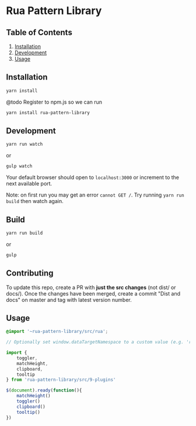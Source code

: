 # Rua Pattern Library

## Table of Contents

  1. [Installation](#installation)
  1. [Development](#development)
  1. [Usage](#usage)

## Installation

````bash
yarn install
````

@todo Register to npm.js so we can run

````bash
yarn install rua-pattern-library
````

## Development

```bash
yarn run watch
```
or
```bash
gulp watch
```
Your default browser should open to `localhost:3000` or increment to the next available port.

Note: on first run you may get an error `cannot GET /`.  Try running `yarn run build` then watch again.

## Build

```bash
yarn run build
```
or
```bash
gulp
```

## Contributing

To update this repo, create a PR with **just the src changes** (not dist/ or docs/). Once the changes have been merged, create a commit "Dist and docs" on master and tag with latest version number.

## Usage

```scss
@import '~rua-pattern-library/src/rua';
```

```js
// Optionally set window.dataTargetNamespace to a custom value (e.g. 'rua-' would mean you'd use `data-rua-toggle="..."`)

import {
    toggler,
    matchHeight,
    clipboard,
    tooltip
} from 'rua-pattern-library/src/9-plugins'

$(document).ready(function(){
    matchHeight()
    toggler()
    clipboard()
    tooltip()
})
```
